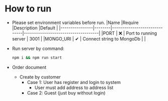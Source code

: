 # How to run

- Please set environment variables before run.
  |Name            |Require |Description                   |Default                              |
  |----------------|--------|------------------------------|-------------------------------------|
  |PORT            | ❌     | Port to running server       | 3001                                |
  |MONGO_URI       | ✔      | Connect string to MongoDb    |                                     |
  
- Run server by command:
  ```bash
  npm i && npm run start
  ```

- Order document
  - Create by customer
    - Case 1: User has register and login to system
      - User must add address to address list
    - Case 2: Guest (just buy without login)